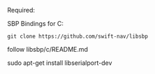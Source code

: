 Required:

SBP Bindings for C: 

	git clone https://github.com/swift-nav/libsbp

follow libsbp/c/README.md

sudo apt-get install libserialport-dev 


